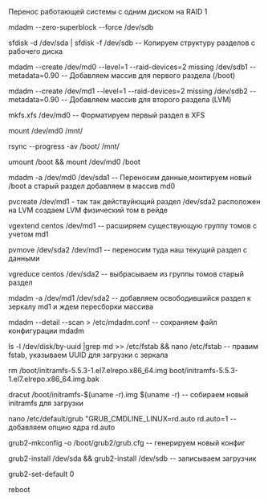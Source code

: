 Перенос работающей системы с одним диском на RAID 1


mdadm --zero-superblock --force /dev/sdb

sfdisk -d /dev/sda | sfdisk -f /dev/sdb -- Копируем структуру разделов с рабочего диска

mdadm --create /dev/md0 --level=1 --raid-devices=2 missing /dev/sdb1 --metadata=0.90 -- Добавляем массив для первого раздела (/boot)

mdadm --create /dev/md1 --level=1 --raid-devices=2 missing /dev/sdb2 --metadata=0.90 -- Добавляем массив для второго раздела (LVM)

mkfs.xfs /dev/md0 -- Форматируем первый раздел в XFS

mount /dev/md0 /mnt/ 

rsync --progress -av /boot/ /mnt/

umount /boot && mount /dev/md0 /boot 

mdadm -a /dev/md0 /dev/sda1 -- Переносим данные,монтируем новый /boot а старый раздел добавляем в массив md0


pvcreate /dev/md1 - так так действуйющий раздел /dev/sda2 расположен на LVM создаем LVM физический том в рейде

vgextend centos /dev/md1 -- расширяем существующую группу томов с учетом md1

pvmove /dev/sda2 /dev/md1 -- переносим туда наш текущий раздел с данными

vgreduce centos /dev/sda2 -- выбрасываем из группы томов старый раздел 

mdadm -a /dev/md1 /dev/sda2 -- добавляем освободившийся раздел к зеркалу md1 и ждем пересборки массива

mdadm --detail --scan > /etc/mdadm.conf -- сохраняем файл конфигурации mdadm

ls -l /dev/disk/by-uuid |grep md >> /etc/fstab && nano /etc/fstab -- правим fstab, указываем UUID для загрузки с зеркала 

rm /boot/initramfs-5.5.3-1.el7.elrepo.x86_64.img boot/initramfs-5.5.3-1.el7.elrepo.x86_64.img.bak

dracut /boot/initramfs-$(uname -r).img $(uname -r) -- собираем новый initramfs для загрузки

nano /etc/default/grub  "GRUB_CMDLINE_LINUX=rd.auto rd.auto=1 -- добавляем опцию ядра rd.auto

grub2-mkconfig -o /boot/grub2/grub.cfg -- генерируем новый конфиг

grub2-install /dev/sda && grub2-install /dev/sdb -- записываем загрузчик	

grub2-set-default 0

reboot
